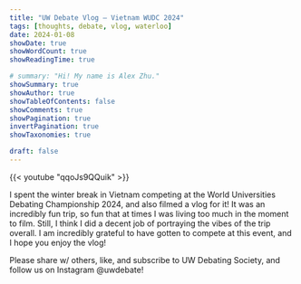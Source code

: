 ```yaml
---
title: "UW Debate Vlog — Vietnam WUDC 2024"
tags: [thoughts, debate, vlog, waterloo]
date: 2024-01-08
showDate: true
showWordCount: true
showReadingTime: true

# summary: "Hi! My name is Alex Zhu."
showSummary: true
showAuthor: true
showTableOfContents: false
showComments: true
showPagination: true
invertPagination: true
showTaxonomies: true

draft: false
---
```


{{< youtube "qqoJs9QQuik" >}}

I spent the winter break in Vietnam competing at the World Universities Debating Championship 2024, and also filmed a vlog for it! It was an incredibly fun trip, so fun that at times I was living too much in the moment to film. Still, I think I did a decent job of portraying the vibes of the trip overall. I am incredibly grateful to have gotten to compete at this event, and I hope you enjoy the vlog!

Please share w/ others, like, and subscribe to UW Debating Society, and follow us on Instagram @uwdebate!